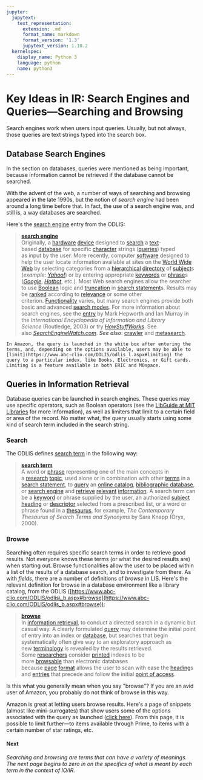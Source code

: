 ```yaml
---
jupyter:
  jupytext:
    text_representation:
      extension: .md
      format_name: markdown
      format_version: '1.3'
      jupytext_version: 1.10.2
  kernelspec:
    display_name: Python 3
    language: python
    name: python3
---
```


# Key Ideas in IR: Search Engines and Queries—Searching and Browsing

Search engines work when users input queries. Usually, but not always, those queries are text strings typed into the search box.

## Database Search Engines

In the section on databases, queries were mentioned as being important, because information cannot be retrieved if the database cannot be searched.

With the advent of the web, a number of ways of searching and browsing appeared in the late 1990s, but the notion of _search engine_ had been around a long time before that. In fact, the use of a search engine was, and still is, a way databases are searched.

Here's the [search engine](https://www.abc-clio.com/ODLIS/odlis_s.aspx#searchengine) entry from the ODLIS:

> [**search engine**](https://www.abc-clio.com/ODLIS/odlis_s.aspx#searchengine)  
> Originally, a [hardware](https://www.abc-clio.com/ODLIS/odlis_h.aspx#hardware) [device](https://www.abc-clio.com/ODLIS/odlis_d.aspx#device) designed to [search](https://www.abc-clio.com/ODLIS/odlis_s.aspx#search) a [text](https://www.abc-clio.com/ODLIS/odlis_t.aspx#text)\-based [database](https://www.abc-clio.com/ODLIS/odlis_d.aspx#database) for specific [character](https://www.abc-clio.com/ODLIS/odlis_c.aspx#character) strings ([queries](https://www.abc-clio.com/ODLIS/odlis_q.aspx#query)) typed as input by the user. More recently, computer [software](https://www.abc-clio.com/ODLIS/odlis_s.aspx#software) designed to help the user locate information available at sites on the [World Wide Web](https://www.abc-clio.com/ODLIS/odlis_w.aspx#www) by selecting categories from a [hierarchical](https://www.abc-clio.com/ODLIS/odlis_h.aspx#hierarchy) [directory](https://www.abc-clio.com/ODLIS/odlis_d.aspx#directory) of [subject](https://www.abc-clio.com/ODLIS/odlis_s.aspx#subject)s (_example_: _[Yahoo!](https://www.abc-clio.com/ODLIS/odlis_xyz.aspx#yahoo)_) or by entering appropriate [keywords](https://www.abc-clio.com/ODLIS/odlis_jk.aspx#keywords) or [phrase](https://www.abc-clio.com/ODLIS/odlis_p.aspx#phrase)s (_[Google](http://www.google.com/)_, _[Hotbot](http://www.hotbot.com/)_, etc.). Most Web search engines allow the searcher to use [Boolean](https://www.abc-clio.com/ODLIS/odlis_b.aspx#boolean) logic and [truncation](https://www.abc-clio.com/ODLIS/odlis_t.aspx#truncation) in [search statement](https://www.abc-clio.com/ODLIS/odlis_s.aspx#searchstatement)s. Results may be [ranked](https://www.abc-clio.com/ODLIS/odlis_r.aspx#ranking) according to [relevance](https://www.abc-clio.com/ODLIS/odlis_r.aspx#relevance) or some other criterion. [Functionality](https://www.abc-clio.com/ODLIS/odlis_f.aspx#functionality) varies, but many search engines provide both basic and advanced [search modes](https://www.abc-clio.com/ODLIS/odlis_s.aspx#searchmode). For more information about search engines, see the [entry](https://www.abc-clio.com/ODLIS/odlis_e.aspx#entry) by Mark Hepworth and Ian Murray in the _International Encyclopedia of Information and Library Science_ (Routledge, 2003) or try _[HowStuffWorks](http://www.howstuffworks.com/search-engine.htm)_. See also _[SearchEngineWatch.com](http://searchenginewatch.com/)_. **_See also_**: [crawler](https://www.abc-clio.com/ODLIS/odlis_c.aspx#crawler) and [metasearch](https://www.abc-clio.com/ODLIS/odlis_m.aspx#metasearch).

```{admonition} Amazon example
In Amazon, the query is launched in the white box after entering the terms, and, depending on the options available, users may be able to [limit](https://www.abc-clio.com/ODLIS/odlis_l.aspx#limiting) the query to a particular index, like Books, Electronics, or Gift cards. Limiting is a feature available in both ERIC and MOspace.
```

**Queries in Information Retrieval**
------------------------------------

Database queries can be launched in search engines. These queries may use specific operators, such as Boolean operators (see the [LibGuide at MIT Libraries](https://libguides.mit.edu/c.php?g=175963&p=1158594) for more information), as well as limiters that limit to a certain field or area of the record. No matter what, the query usually starts using some kind of search term included in the search string.

### Search

The ODLIS defines [search term](https://www.abc-clio.com/ODLIS/odlis_s.aspx#searchterm) in the following way: 

> [**search term**](https://www.abc-clio.com/ODLIS/odlis_s.aspx#searchterm)  
> A word or [phrase](https://www.abc-clio.com/ODLIS/odlis_p.aspx#phrase) representing one of the main concepts in a [research](https://www.abc-clio.com/ODLIS/odlis_r.aspx#research) [topic](https://www.abc-clio.com/ODLIS/odlis_t.aspx#topic), used alone or in combination with other [terms](https://www.abc-clio.com/ODLIS/odlis_t.aspx#term) in a [search statement](https://www.abc-clio.com/ODLIS/odlis_s.aspx#searchstatement), to [query](https://www.abc-clio.com/ODLIS/odlis_q.aspx#query) an [online catalog](https://www.abc-clio.com/ODLIS/odlis_o.aspx#onlinecatalog), [bibliographic database](https://www.abc-clio.com/ODLIS/odlis_b.aspx#bibdatabase), or [search engine](https://www.abc-clio.com/ODLIS/odlis_s.aspx#searchengine) and [retrieve](https://www.abc-clio.com/ODLIS/odlis_i.aspx#inforetrieval) [relevant](https://www.abc-clio.com/ODLIS/odlis_r.aspx#relevance) [information](https://www.abc-clio.com/ODLIS/odlis_i.aspx#information). A search term can be a [keyword](https://www.abc-clio.com/ODLIS/odlis_jk.aspx#keywords) or phrase supplied by the user, an authorized [subject heading](https://www.abc-clio.com/ODLIS/odlis_s.aspx#subjectheading) or [descriptor](https://www.abc-clio.com/ODLIS/odlis_d.aspx#descriptor) selected from a prescribed list, or a word or phrase found in a [thesaurus](https://www.abc-clio.com/ODLIS/odlis_t.aspx#thesaurus), for example, _The Contemporary Thesaurus of Search Terms and Synonyms_ by Sara Knapp (Oryx, 2000).

### Browse

Searching often requires specific search terms in order to retrieve good results. Not everyone knows these terms (or what the desired results are) when starting out. Browse functionalities allow the user to be placed within a list of the results of a database search, and to investigate from there. As with _fields_, there are a number of definitions of _browse_ in LIS. Here's the relevant definition for browse in a database environment like a library catalog, from the ODLIS ([https://www.abc-clio.com/ODLIS/odlis\_b.aspx#browse](https://www.abc-clio.com/ODLIS/odlis_b.aspx#browse)):

> [**browse**](https://www.abc-clio.com/ODLIS/odlis_b.aspx#browse)  
> In [information retrieval](https://www.abc-clio.com/ODLIS/odlis_i.aspx#inforetrieval), to conduct a directed search in a dynamic but casual way. A clearly formulated [query](https://www.abc-clio.com/ODLIS/odlis_q.aspx#query) may determine the initial point of entry into an index or [database](https://www.abc-clio.com/ODLIS/odlis_d.aspx#database), but searches that begin systematically often give way to an exploratory approach as new [terminology](https://www.abc-clio.com/ODLIS/odlis_t.aspx#terminology) is revealed by the results retrieved. Some [researchers](https://www.abc-clio.com/ODLIS/odlis_r.aspx#researcher) consider [printed](https://www.abc-clio.com/ODLIS/odlis_p.aspx#printing) indexes to be more [browsable](https://www.abc-clio.com/ODLIS/odlis_b.aspx#browsability) than electronic databases because [page](https://www.abc-clio.com/ODLIS/odlis_p.aspx#page) [format](https://www.abc-clio.com/ODLIS/odlis_f.aspx#format) allows the user to scan with ease the [heading](https://www.abc-clio.com/ODLIS/odlis_h.aspx#heading)s and [entries](https://www.abc-clio.com/ODLIS/odlis_e.aspx#entry) that precede and follow the initial [point of access](https://www.abc-clio.com/ODLIS/odlis_a.aspx#accesspoint).

Is this what you generally mean when you say "browse"? If you are an avid user of Amazon, you probably do not think of browse in this way.

Amazon is great at letting users browse results. Here's a page of snippets (almost like mini-surrogates) that show users some of the options associated with the query as launched ([click here](https://www.amazon.com/s?k=where+the+crawdads+sing&i=stripbooks&crid=AN4MHQCGSNUN&sprefix=where+the+cra%2Cstripbooks%2C189&ref=nb_sb_ss_i_1_13)). From this page, it is possible to limit further—to items available through Prime, to items with a certain number of star ratings, etc.

#### **Next**

_Searching and browsing are terms that can have a variety of meanings. The next page begins to zero in on the specifics of what is meant by each term in the context of IO/IR._

```python

```
